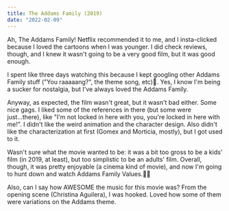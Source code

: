 ```yaml
---
title: The Addams Family (2019)
date: "2022-02-09"
---
```


Ah, The Addams Family! Netflix recommended it to me, and I insta-clicked because I loved the cartoons when I was younger. I did check reviews, though, and I knew it wasn't going to be a very good film, but it was good enough.

I spent like three days watching this because I kept googling other Addams Family stuff ("You raaaaang?", the theme song, etc)🤣. Yes, I know I'm being a sucker for nostalgia, but I've always loved the Addams Family.

Anyway, as expected, the film wasn't great, but it wasn't bad either. Some nice gags. I liked some of the references in there (but some were just...there), like "I'm not locked in here with you, you're locked in here with me!". I didn't like the weird animation and the character design. Also didn't like the characterization at first (Gomex and Morticia, mostly), but I got used to it.

Wasn't sure what the movie wanted to be: it was a bit too gross to be a kids' film (in 2019, at least), but too simplistic to be an adults' film. Overall, though, it was pretty enjoyable (a cinema kind of movie), and now I'm going to hunt down and watch Addams Family Values.🏃‍♀️

Also, can I say how AWESOME the music for this movie was? From the opening scene (Christina Aguilera), I was hooked. Loved how some of them were variations on the Addams theme.